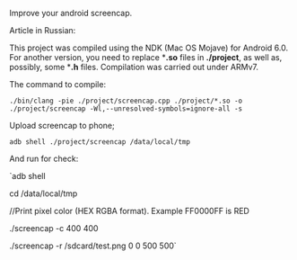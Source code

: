 Improve your android screencap.

Article in Russian: 

This project was compiled using the NDK (Mac OS Mojave) for Android 6.0. For another version, you need to replace ***.so** files in **./project**, as well as, possibly, some ***.h** files. Compilation was carried out under ARMv7.

The command to compile:

`./bin/clang -pie ./project/screencap.cpp ./project/*.so -o ./project/screencap -Wl,--unresolved-symbols=ignore-all -s`

Upload screencap to phone;

`adb shell ./project/screencap /data/local/tmp`

And run for check:

`adb shell  

cd /data/local/tmp  

//Print pixel color (HEX RGBA format). Example FF0000FF is RED

./screencap -с 400 400  

./screencap -r /sdcard/test.png 0 0 500 500`
